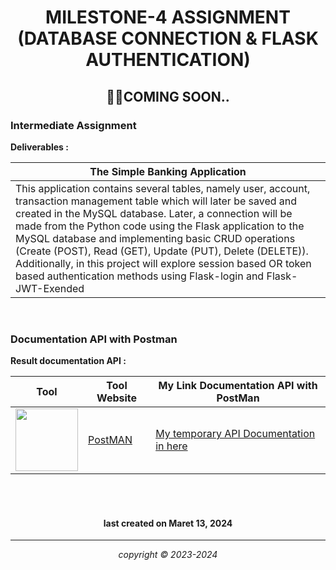 
<h1 align="center"> MILESTONE-4 ASSIGNMENT (DATABASE CONNECTION & FLASK AUTHENTICATION)

<h2 align="center">🏇🏻COMING SOON..</h2>



### Intermediate Assignment

**Deliverables :**


|The Simple Banking Application|
|------------------|
|This application contains several tables, namely user, account, transaction management table which will later be saved and created in the MySQL database. Later, a connection will be made from the Python code using the Flask application to the MySQL database and implementing basic CRUD operations (Create (POST), Read (GET), Update (PUT), Delete (DELETE)). Additionally, in this project will explore session based OR token based authentication methods using Flask-login and Flask-JWT-Exended|

<br>


### Documentation API with Postman

**Result documentation API :**

<div align="center">

| Tool | Tool Website | My Link Documentation API with PostMan |
|------|--------------|---------------------------------------|
| <img width="100" src="https://voyager.postman.com/logo/postman-logo-icon-orange.svg"> | [PostMAN](https://postman.com/) | [My temporary API Documentation in here](https://documenter.getpostman.com/view/32137902/2sA2xjzB65) |

</div>




<br>
<br>


<h4 align="center">last created on Maret 13, 2024</h4>


---


<p align="center"></p>
<p align="center"><i>copyright &copy; 2023-2024</i></p>
